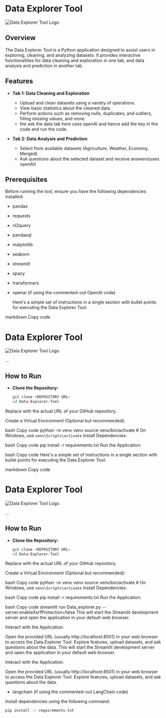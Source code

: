 # Data Explorer Tool

![Data Explorer Tool Logo](<URL TO LOGO OR IMAGE>)

## Overview

The Data Explorer Tool is a Python application designed to assist users in exploring, cleaning, and analyzing datasets. It provides interactive functionalities for data cleaning and exploration in one tab, and data analysis and prediction in another tab.

## Features

- **Tab 1: Data Cleaning and Exploration**
  - Upload and clean datasets using a variety of operations.
  - View basic statistics about the cleaned data.
  - Perform actions such as removing nulls, duplicates, and outliers, filling missing values, and more.
  - the ask the data tab here uses openAI and hence add the key in the code and run the code.

- **Tab 2: Data Analysis and Prediction**
  - Select from available datasets (Agriculture, Weather, Economy, Merged).
  - Ask questions about the selected dataset and receive answers(uses openAI)

## Prerequisites

Before running the tool, ensure you have the following dependencies installed:

- pandas
- requests
- nl2query
- pandasql
- matplotlib
- seaborn
- streamlit
- spacy
- transformers
- openai (if using the commented-out OpenAI code)

  Here's a simple set of instructions in a single section with bullet points for executing the Data Explorer Tool:

markdown
Copy code
# Data Explorer Tool

![Data Explorer Tool Logo](<URL TO LOGO OR IMAGE>)

...

## How to Run

- **Clone the Repository:**
  ```bash
  git clone <REPOSITORY URL>
  cd Data-Explorer-Tool
Replace <REPOSITORY URL> with the actual URL of your GitHub repository.

Create a Virtual Environment (Optional but recommended):

bash
Copy code
python -m venv venv
source venv/bin/activate  # On Windows, use `venv\Scripts\activate`
Install Dependencies:

bash
Copy code
pip install -r requirements.txt
Run the Application:

bash
Copy code
Here's a simple set of instructions in a single section with bullet points for executing the Data Explorer Tool:

markdown
Copy code
# Data Explorer Tool

![Data Explorer Tool Logo](<URL TO LOGO OR IMAGE>)

...

## How to Run

- **Clone the Repository:**
  ```bash
  git clone <REPOSITORY URL>
  cd Data-Explorer-Tool
Replace <REPOSITORY URL> with the actual URL of your GitHub repository.

Create a Virtual Environment (Optional but recommended):

bash
Copy code
python -m venv venv
source venv/bin/activate  # On Windows, use `venv\Scripts\activate`
Install Dependencies:

bash
Copy code
pip install -r requirements.txt
Run the Application:

bash
Copy code
streamlit run Data_explorer.py --server.enableXsrfProtection=false
This will start the Streamlit development server and open the application in your default web browser.

Interact with the Application:

Open the provided URL (usually http://localhost:8501) in your web browser to access the Data Explorer Tool.
Explore features, upload datasets, and ask questions about the data.
This will start the Streamlit development server and open the application in your default web browser.

Interact with the Application:

Open the provided URL (usually http://localhost:8501) in your web browser to access the Data Explorer Tool.
Explore features, upload datasets, and ask questions about the data.
- langchain (if using the commented-out LangChain code)

Install dependencies using the following command:

```bash
pip install -r requirements.txt
